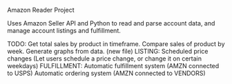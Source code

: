 Amazon Reader Project

Uses Amazon Seller API and Python to read and parse account data, and manage account listings and fulfillment.

TODO:
    Get total sales by product in timeframe.
    Compare sales of product by week.
    Generate graphs from data. (new file)
    LISTING:
    Scheduled price changes (Let users schedule a price change, or change it on certain weekdays)
    FULFILLMENT:
    Automatic fulfillment system (AMZN connected to USPS)
    Automatic ordering system (AMZN connected to VENDORS)
    
